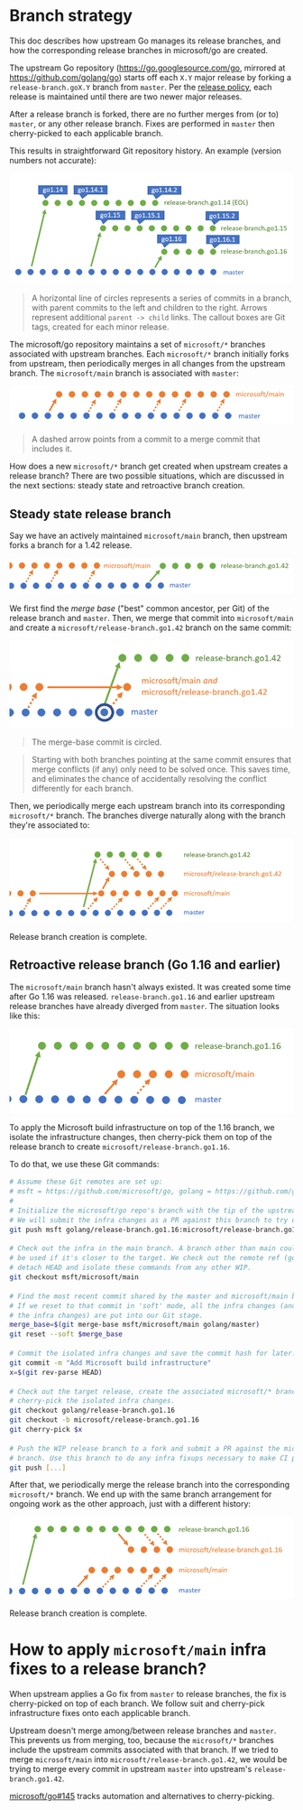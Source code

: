 # Branch strategy

This doc describes how upstream Go manages its release branches, and how the
corresponding release branches in microsoft/go are created.

The upstream Go repository (https://go.googlesource.com/go, mirrored at
https://github.com/golang/go) starts off each `X.Y` major release by forking a
`release-branch.goX.Y` branch from `master`. Per the [release
policy](https://golang.org/doc/devel/release#policy), each release is maintained
until there are two newer major releases.

After a release branch is forked, there are no further merges from (or to)
`master`, or any other release branch. Fixes are performed in `master` then
cherry-picked to each applicable branch.

This results in straightforward Git repository history. An example (version
numbers not accurate):

![](upstream-releases.png)

> A horizontal line of circles represents a series of commits in a branch, with
parent commits to the left and children to the right. Arrows represent
additional `parent -> child` links. The callout boxes are Git tags, created for
each minor release.

The microsoft/go repository maintains a set of `microsoft/*` branches associated
with upstream branches. Each `microsoft/*` branch initially forks from upstream,
then periodically merges in all changes from the upstream branch. The
`microsoft/main` branch is associated with `master`:

![](microsoft-sync.png)

> A dashed arrow points from a commit to a merge commit that includes it.

How does a new `microsoft/*` branch get created when upstream creates a release
branch? There are two possible situations, which are discussed in the next
sections: steady state and retroactive branch creation.

## Steady state release branch

Say we have an actively maintained `microsoft/main` branch, then upstream forks
a branch for a 1.42 release.

![](steady-state-fork.png)

We first find the *merge base* ("best" common ancestor, per Git) of the release
branch and `master`. Then, we merge that commit into `microsoft/main` and create
a `microsoft/release-branch.go1.42` branch on the same commit:

![](steady-state-create-branch.png)

> The merge-base commit is circled.

> Starting with both branches pointing at the same commit ensures that merge
conflicts (if any) only need to be solved once. This saves time, and eliminates
the chance of accidentally resolving the conflict differently for each branch.

Then, we periodically merge each upstream branch into its corresponding
`microsoft/*` branch. The branches diverge naturally along with the branch
they're associated to:

![](steady-state-done.png)

Release branch creation is complete.

## Retroactive release branch (Go 1.16 and earlier)

The `microsoft/main` branch hasn't always existed. It was created some time
after Go 1.16 was released. `release-branch.go1.16` and earlier upstream release
branches have already diverged from `master`. The situation looks like this:

![](retroactive-fork.png)

To apply the Microsoft build infrastructure on top of the 1.16 branch, we
isolate the infrastructure changes, then cherry-pick them on top of the release
branch to create `microsoft/release-branch.go1.16`.

To do that, we use these Git commands:

```sh
# Assume these Git remotes are set up:
# msft = https://github.com/microsoft/go, golang = https://github.com/golang/go
#
# Initialize the microsoft/go repo's branch with the tip of the upstream branch.
# We will submit the infra changes as a PR against this branch to try out CI.
git push msft golang/release-branch.go1.16:microsoft/release-branch.go1.16

# Check out the infra in the main branch. A branch other than main could
# be used if it's closer to the target. We check out the remote ref (golang) to
# detach HEAD and isolate these commands from any other WIP.
git checkout msft/microsoft/main

# Find the most recent commit shared by the master and microsoft/main branches.
# If we reset to that commit in 'soft' mode, all the infra changes (and *only*
# the infra changes) are put into our Git stage.
merge_base=$(git merge-base msft/microsoft/main golang/master)
git reset --soft $merge_base

# Commit the isolated infra changes and save the commit hash for later.
git commit -m "Add Microsoft build infrastructure"
x=$(git rev-parse HEAD)

# Check out the target release, create the associated microsoft/* branch, then
# cherry-pick the isolated infra changes.
git checkout golang/release-branch.go1.16
git checkout -b microsoft/release-branch.go1.16
git cherry-pick $x

# Push the WIP release branch to a fork and submit a PR against the microsoft/go
# branch. Use this branch to do any infra fixups necessary to make CI pass.
git push [...]
```

After that, we periodically merge the release branch into the corresponding
`microsoft/*` branch. We end up with the same branch arrangement for ongoing
work as the other approach, just with a different history:

![](retroactive-done.png)

Release branch creation is complete.

# How to apply `microsoft/main` infra fixes to a release branch?

When upstream applies a Go fix from `master` to release branches, the fix is
cherry-picked on top of each branch. We follow suit and cherry-pick
infrastructure fixes onto each applicable branch.

Upstream doesn't merge among/between release branches and `master`. This
prevents us from merging, too, because the `microsoft/*` branches include the
upstream commits associated with that branch. If we tried to merge
`microsoft/main` into `microsoft/release-branch.go1.42`, we would be trying to
merge every commit in upstream `master` into upstream's `release-branch.go1.42`.

[microsoft/go#145](https://github.com/microsoft/go/issues/145) tracks automation
and alternatives to cherry-picking.
